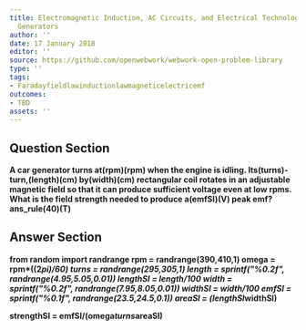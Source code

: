 ```yaml
---
title: Electromagnetic Induction, AC Circuits, and Electrical Technologies - Electric
  Generators
author: ''
date: 17 January 2018
editor: ''
source: https://github.com/openwebwork/webwork-open-problem-library
type: ''
tags:
- Faradayfieldlawinductionlawmagneticelectricemf
outcomes:
- TBD
assets: ''
---
```


## Question Section 

<b>
A car generator turns at(rpm)(rpm) when the engine is idling. Its(turns)-turn,(length)(cm) by(width)(cm) rectangular coil rotates in an adjustable magnetic field so that it can produce sufficient voltage even at low rpms. What is the field strength needed to produce a(emfSI)(V) peak emf?
ans_rule(40)(T)



## Answer Section

from random import randrange
rpm = randrange(390,410,1)
omega = rpm*((2*pi)/60)
turns = randrange(295,305,1)
length = sprintf("%0.2f", randrange(4.95,5.05,0.01))
lengthSI = length/100
width = sprintf("%0.2f", randrange(7.95,8.05,0.01))
widthSI = width/100
emfSI = sprintf("%0.1f", randrange(23.5,24.5,0.1))
areaSI = (lengthSI*widthSI)

strengthSI = emfSI/(omega*turns*areaSI)
